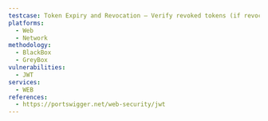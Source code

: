 ```yaml
---
testcase: Token Expiry and Revocation – Verify revoked tokens (if revocation supported) are blacklisted even with valid signatures. Web (HTTP/HTTPS) service
platforms: 
  - Web
  - Network
methodology: 
  - BlackBox
  - GreyBox
vulnerabilities:
  - JWT
services:
  - WEB
references:
  - https://portswigger.net/web-security/jwt
---
```

